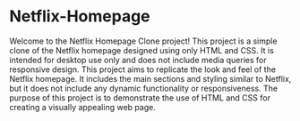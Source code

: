 # Netflix-Homepage
Welcome to the Netflix Homepage Clone project! This project is a simple clone of the Netflix homepage designed using only HTML and CSS. It is intended for desktop use only and does not include media queries for responsive design. This project aims to replicate the look and feel of the Netflix homepage. It includes the main sections and styling similar to Netflix, but it does not include any dynamic functionality or responsiveness. The purpose of this project is to demonstrate the use of HTML and CSS for creating a visually appealing web page.
